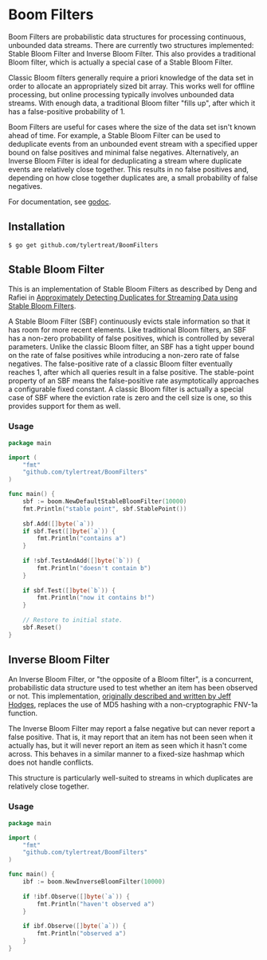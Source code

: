 # Boom Filters

Boom Filters are probabilistic data structures for processing continuous, unbounded data streams. There are currently two structures implemented: Stable Bloom Filter and Inverse Bloom Filter. This also provides a traditional Bloom filter, which is actually a special case of a Stable Bloom Filter.

Classic Bloom filters generally require a priori knowledge of the data set in order to allocate an appropriately sized bit array. This works well for offline processing, but online processing typically involves unbounded data streams. With enough data, a traditional Bloom filter "fills up", after which it has a false-positive probability of 1.

Boom Filters are useful for cases where the size of the data set isn't known ahead of time. For example, a Stable Bloom Filter can be used to deduplicate events from an unbounded event stream with a specified upper bound on false positives and minimal false negatives. Alternatively, an Inverse Bloom Filter is ideal for deduplicating a stream where duplicate events are relatively close together. This results in no false positives and, depending on how close together duplicates are, a small probability of false negatives.

For documentation, see [godoc](http://godoc.org/github.com/tylertreat/BoomFilters).

## Installation 

```
$ go get github.com/tylertreat/BoomFilters
```

## Stable Bloom Filter

This is an implementation of Stable Bloom Filters as described by Deng and Rafiei in [Approximately Detecting Duplicates for Streaming Data using Stable Bloom Filters](http://webdocs.cs.ualberta.ca/~drafiei/papers/DupDet06Sigmod.pdf).

A Stable Bloom Filter (SBF) continuously evicts stale information so that it has room for more recent elements. Like traditional Bloom filters, an SBF has a non-zero probability of false positives, which is controlled by several parameters. Unlike the classic Bloom filter, an SBF has a tight upper bound on the rate of false positives while introducing a non-zero rate of false negatives. The false-positive rate of a classic Bloom filter eventually reaches 1, after which all queries result in a false positive. The stable-point property of an SBF means the false-positive rate asymptotically approaches a configurable fixed constant. A classic Bloom filter is actually a special case of SBF where the eviction rate is zero and the cell size is one, so this provides support for them as well.

### Usage

```go
package main

import (
    "fmt"
    "github.com/tylertreat/BoomFilters"
)

func main() {
    sbf := boom.NewDefaultStableBloomFilter(10000)
    fmt.Println("stable point", sbf.StablePoint())
    
    sbf.Add([]byte(`a`))
    if sbf.Test([]byte(`a`)) {
        fmt.Println("contains a")
    }
    
    if !sbf.TestAndAdd([]byte(`b`)) {
        fmt.Println("doesn't contain b")
    }
    
    if sbf.Test([]byte(`b`)) {
        fmt.Println("now it contains b!")
    }
    
    // Restore to initial state.
    sbf.Reset()
}
```

## Inverse Bloom Filter

An Inverse Bloom Filter, or "the opposite of a Bloom filter", is a concurrent, probabilistic data structure used to test whether an item has been observed or not. This implementation, [originally described and written by Jeff Hodges](http://www.somethingsimilar.com/2012/05/21/the-opposite-of-a-bloom-filter/), replaces the use of MD5 hashing with a non-cryptographic FNV-1a function.

The Inverse Bloom Filter may report a false negative but can never report a false positive. That is, it may report that an item has not been seen when it actually has, but it will never report an item as seen which it hasn't come across. This behaves in a similar manner to a fixed-size hashmap which does not handle conflicts.

This structure is particularly well-suited to streams in which duplicates are relatively close together.

### Usage

```go
package main

import (
    "fmt"
    "github.com/tylertreat/BoomFilters"
)

func main() {
    ibf := boom.NewInverseBloomFilter(10000)
    
    if !ibf.Observe([]byte(`a`)) {
        fmt.Println("haven't observed a")
    }
    
    if ibf.Observe([]byte(`a`)) {
        fmt.Println("observed a")
    }
}
```
